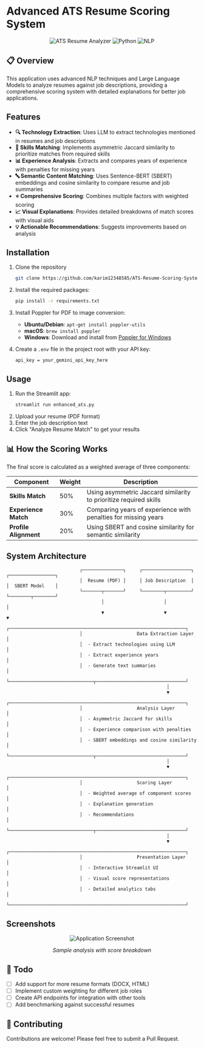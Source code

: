 # Advanced ATS Resume Scoring System

<div align="center">

![ATS Resume Analyzer](https://img.shields.io/badge/ATS-Resume%20Analyzer-blue)
![Python](https://img.shields.io/badge/Python-3.8+-brightgreen)
![NLP](https://img.shields.io/badge/NLP-Powered-orange)

</div>

## 📋 Overview

This application uses advanced NLP techniques and Large Language Models to analyze resumes against job descriptions, providing a comprehensive scoring system with detailed explanations for better job applications.

##  Features

- **🔍 Technology Extraction**: Uses LLM to extract technologies mentioned in resumes and job descriptions
- **🧩 Skills Matching**: Implements asymmetric Jaccard similarity to prioritize matches from required skills
- **📊 Experience Analysis**: Extracts and compares years of experience with penalties for missing years
- **🔤 Semantic Content Matching**: Uses Sentence-BERT (SBERT) embeddings and cosine similarity to compare resume and job summaries
- **⭐ Comprehensive Scoring**: Combines multiple factors with weighted scoring
- **📈 Visual Explanations**: Provides detailed breakdowns of match scores with visual aids
- **💡 Actionable Recommendations**: Suggests improvements based on analysis

##  Installation

1. Clone the repository
   ```bash
   git clone https://github.com/karim12348585/ATS-Resume-Scoring-System
   ```

2. Install the required packages:
   ```bash
   pip install -r requirements.txt
   ```

3. Install Poppler for PDF to image conversion:
   - **Ubuntu/Debian**: `apt-get install poppler-utils`
   - **macOS**: `brew install poppler`
   - **Windows**: Download and install from [Poppler for Windows](http://blog.alivate.com.au/poppler-windows/)

4. Create a `.env` file in the project root with your API key:
   ```
   api_key = your_gemini_api_key_here
   ```

##  Usage

1. Run the Streamlit app:
   ```bash
   streamlit run enhanced_ats.py
   ```
2. Upload your resume (PDF format)
3. Enter the job description text
4. Click "Analyze Resume Match" to get your results

## 📊 How the Scoring Works

The final score is calculated as a weighted average of three components:

| Component | Weight | Description |
|-----------|--------|-------------|
| **Skills Match** | 50% | Using asymmetric Jaccard similarity to prioritize required skills |
| **Experience Match** | 30% | Comparing years of experience with penalties for missing years |
| **Profile Alignment** | 20% | Using SBERT and cosine similarity for semantic similarity |

##  System Architecture

```
                           ┌───────────────┐     ┌──────────────────┐     ┌─────────────────┐
                           │  Resume (PDF) │     │ Job Description  │     │  SBERT Model    │
                           └───────┬───────┘     └────────┬─────────┘     └────────┬────────┘
                                   │                      │                        │
                                   ▼                      ▼                        ▼
                           ┌─────────────────────────────────────────────────────────────────┐
                           │                    Data Extraction Layer                        │
                           │  - Extract technologies using LLM                               │
                           │  - Extract experience years                                     │
                           │  - Generate text summaries                                      │
                           └───────────────────────────────┬─────────────────────────────────┘
                                                           │
                                                           ▼
                           ┌─────────────────────────────────────────────────────────────────┐
                           │                    Analysis Layer                               │
                           │  - Asymmetric Jaccard for skills                                │
                           │  - Experience comparison with penalties                         │
                           │  - SBERT embeddings and cosine similarity                       │
                           └───────────────────────────────┬─────────────────────────────────┘
                                                           │
                                                           ▼
                           ┌─────────────────────────────────────────────────────────────────┐
                           │                    Scoring Layer                                │
                           │  - Weighted average of component scores                         │
                           │  - Explanation generation                                       │
                           │  - Recommendations                                              │
                           └───────────────────────────────┬─────────────────────────────────┘
                                                           │
                                                           ▼
                           ┌─────────────────────────────────────────────────────────────────┐
                           │                    Presentation Layer                           │
                           │  - Interactive Streamlit UI                                     │
                           │  - Visual score representations                                 │
                           │  - Detailed analytics tabs                                      │
                           └─────────────────────────────────────────────────────────────────┘
```

##  Screenshots

<div align="center">
  <img src="/api/placeholder/800/400" alt="Application Screenshot" />
  <p><i>Sample analysis with score breakdown</i></p>
</div>

## 📝 Todo

- [ ] Add support for more resume formats (DOCX, HTML)
- [ ] Implement custom weighting for different job roles
- [ ] Create API endpoints for integration with other tools
- [ ] Add benchmarking against successful resumes

## 🤝 Contributing

Contributions are welcome! Please feel free to submit a Pull Request.



